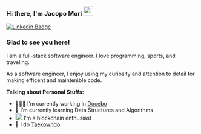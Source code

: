 ### Hi there, I'm Jacopo Mori <img src="https://media.giphy.com/media/hvRJCLFzcasrR4ia7z/giphy.gif" width="25px">

[![Linkedin Badge](https://img.shields.io/badge/-LinkedIn-0e76a8?style=flat-square&logo=Linkedin&logoColor=white)](https://www.linkedin.com/in/jacopo-mori-dev/)

### Glad to see you here!

I am a full-stack software engineer. I love programming, sports, and traveling.

As a software engineer, I enjoy using my curiosity and attention to detail for making efficent and maintenible code.

**Talking about Personal Stuffs:**

- 👨🏻‍💻 I’m currently working in [Docebo](https://github.com/docebo)
- 🚀 I’m currently learning Data Structures and Algorithms
- <img src="https://abs.twimg.com/hashflags/Bitcoin_evergreen/Bitcoin_evergreen.png" width="18px"> I’m a blockchain enthusiast
- 🥋 I do <a href="https://c.tenor.com/cDy3_8tRXBQAAAAC/taekwondo-kick.gif" title="or at least i try">Taekowndo</a>



<!--
Let's hide those until i have some cool stats
📈 **My GitHub Stats:**

<p>
  <img height="180em" src="https://github-readme-stats.vercel.app/api?username=j-mori&show_icons=true&hide_border=true&&count_private=true&include_all_commits=true" />
  <img height="180em" src="https://github-readme-stats.vercel.app/api/top-langs/?username=j-mori&exclude_repo=KNN-Image-Classification&show_icons=true&hide_border=true&layout=compact&langs_count=8"/>
</p>
->

